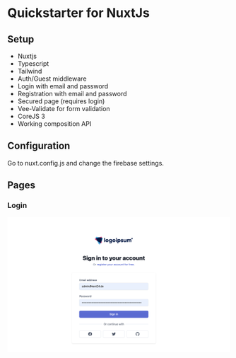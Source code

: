 # Quickstarter for NuxtJs

## Setup

* Nuxtjs
* Typescript
* Tailwind
* Auth/Guest middleware
* Login with email and password
* Registration with email and password
* Secured page (requires login)
* Vee-Validate for form validation
* CoreJS 3
* Working composition API

## Configuration

Go to nuxt.config.js and change the firebase settings.

## Pages

### Login

![Login Page](screenshots/Login-Page.png?raw=true "Login Page")